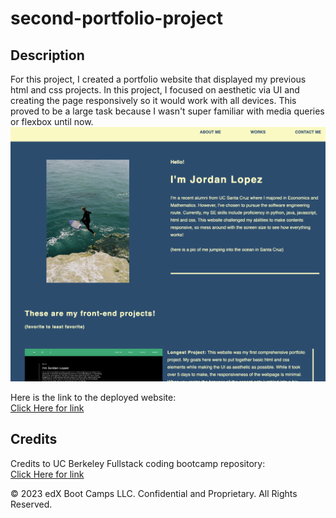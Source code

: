 # second-portfolio-project

## Description 

For this project, I created a portfolio website that displayed my previous html and css projects. In this project, I focused on aesthetic via UI and creating the page responsively so it would work with all devices. This proved to be a large task because I wasn't super familiar with media queries or flexbox until now.
<br>
![Picture of my deployed website](./assets/images/screenshot.png)

Here is the link to the deployed website: 
<br>
[Click Here for link](https://lopez-jordan.github.io/Horiseon-updated/)

## Credits

Credits to UC Berkeley Fullstack coding bootcamp repository:
<br>
[Click Here for link](https://github.com/coding-boot-camp/urban-octo-telegram)


© 2023 edX Boot Camps LLC. Confidential and Proprietary. All Rights Reserved.